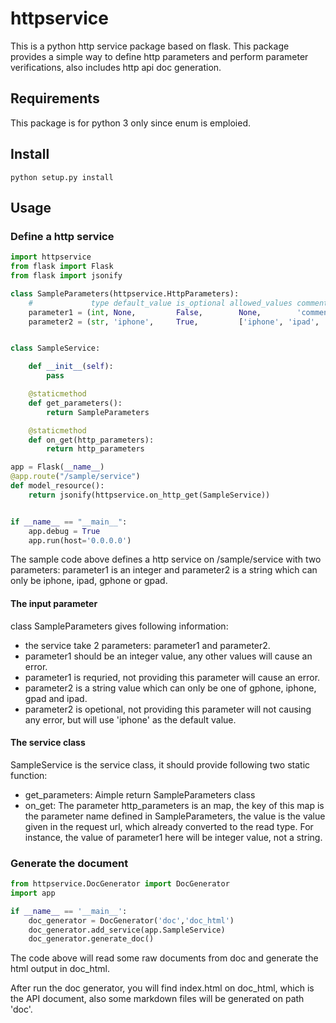 # httpservice
This is a python http service package based on flask. This package provides a simple way to define http parameters and perform parameter verifications, also includes http api doc generation.

## Requirements

This package is for python 3 only since enum is emploied.

## Install

```
python setup.py install
```

## Usage

### Define a http service

```python
import httpservice
from flask import Flask
from flask import jsonify

class SampleParameters(httpservice.HttpParameters):
    #             type default_value is_optional allowed_values comments
    parameter1 = (int, None,         False,        None,        'comments for parameters')
    parameter2 = (str, 'iphone',     True,         ['iphone', 'ipad', 'gphone', 'gpad'])


class SampleService:

    def __init__(self):
        pass

    @staticmethod
    def get_parameters():
        return SampleParameters

    @staticmethod
    def on_get(http_parameters):
        return http_parameters

app = Flask(__name__)
@app.route("/sample/service")
def model_resource():
    return jsonify(httpservice.on_http_get(SampleService))


if __name__ == "__main__":
    app.debug = True
    app.run(host='0.0.0.0')
```

The sample code above defines a http service on /sample/service with two parameters: parameter1 is an integer and parameter2 is a string which can only be iphone, ipad, gphone or gpad.

#### The input parameter

class SampleParameters gives following information:
- the service take 2 parameters: parameter1 and parameter2.
- parameter1 should be an integer value, any other values will cause an error.
- parameter1 is requried, not providing this parameter will cause an error.
- parameter2 is a string value which can only be one of gphone, iphone, gpad and ipad.
- parameter2 is opetional, not providing this parameter will not causing any error, but will use 'iphone' as the default value.

#### The service class

SampleService is the service class, it should provide following two static function:
- get_parameters: Aimple return SampleParameters class
- on_get: The parameter http_parameters is an map, the key of this map is the parameter name defined in SampleParameters, the value is the value given in the request url, which already converted to the read type. For instance, the value of parameter1 here will be integer value, not a string.

### Generate the document

```python
from httpservice.DocGenerator import DocGenerator
import app

if __name__ == '__main__':
    doc_generator = DocGenerator('doc','doc_html')
    doc_generator.add_service(app.SampleService)
    doc_generator.generate_doc()
```

The code above will read some raw documents from doc and generate the html output in doc_html.

After run the doc generator, you will find index.html on doc_html, which is the API document, also some markdown files will be generated on path 'doc'.
